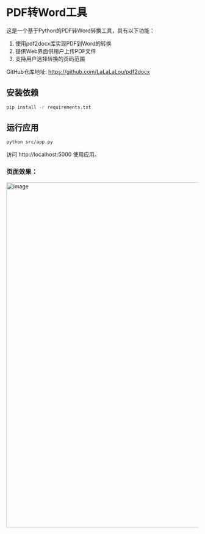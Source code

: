 # PDF转Word工具

这是一个基于Python的PDF转Word转换工具，具有以下功能：

1. 使用pdf2docx库实现PDF到Word的转换
2. 提供Web界面供用户上传PDF文件
3. 支持用户选择转换的页码范围

GitHub仓库地址: https://github.com/LaLaLaLou/pdf2docx

## 安装依赖

```bash
pip install -r requirements.txt
```

## 运行应用

```bash
python src/app.py
```

访问 http://localhost:5000 使用应用。

### 页面效果：
<img width="1255" height="906" alt="image" src="https://github.com/user-attachments/assets/db6ed5fb-bbbe-441c-a097-2f1ec363cf75" />
